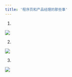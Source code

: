 ```yaml
---
title: '程序员和产品经理的那些事'
---   
```

1.

![](https://img-blog.csdnimg.cn/20190313142141716.png?x-oss-processimage/watermark,type_ZmFuZ3poZW5naGVpdGk,shadow_10,text_aHR0cHM6Ly9ibG9nLmNzZG4ubmV0L3h1dG9uZ2Jhbw,size_16,color_FFFFFF,t_70)

2.

![](https://img-blog.csdnimg.cn/20190313142204434.png?x-oss-processimage/watermark,type_ZmFuZ3poZW5naGVpdGk,shadow_10,text_aHR0cHM6Ly9ibG9nLmNzZG4ubmV0L3h1dG9uZ2Jhbw,size_16,color_FFFFFF,t_70)

3.

![](https://img-blog.csdnimg.cn/20190314154140317.gif)